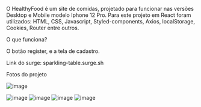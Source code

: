 O HealthyFood é um site de comidas, projetado para funcionar nas versões Desktop e Mobile modelo Iphone 12 Pro.
Para este projeto em React foram utilizados: HTML, CSS, Javascript, Styled-components, Axios, localStorage, Cookies, Router entre outros.

O que funciona?

O botão register, e a tela de cadastro.

Link do surge: sparkling-table.surge.sh

Fotos do projeto

![image](https://user-images.githubusercontent.com/79485071/158077525-9265ec5e-aa0c-4fa5-a6dd-85f3d3f0a196.png)

![image](https://user-images.githubusercontent.com/79485071/158077535-62698f39-6e42-4da0-880b-cc091d497395.png)
![image](https://user-images.githubusercontent.com/79485071/158077616-e97e6744-0d9e-4c0d-935d-816e9783ee8f.png)
![image](https://user-images.githubusercontent.com/79485071/158077623-f943a7b9-4ed3-4138-8a4f-d10cea1a9fd6.png)
![image](https://user-images.githubusercontent.com/79485071/158077630-7e8c2b4a-62e5-4511-aa76-5b4dff601f19.png)
